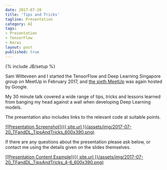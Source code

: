 ```yaml
---
date: 2017-07-20
title: 'Tips and Tricks'
tagline: Presentation
category: AI
tags:
- Presentation
- TensorFlow
- Keras
layout: post
published: true
---
```

{% include JB/setup %}


Sam Witteveen and I started the TensorFlow and Deep Learning Singapore group on MeetUp in February 2017,
and [the sixth MeetUp](https://www.meetup.com/TensorFlow-and-Deep-Learning-Singapore/events/241183195/) 
was again hosted by Google.

My 30 minute talk covered a wide range of tips, tricks and lessons learned from 
banging my head against a wall when developing Deep Learning models.

The presentation also includes links to the relevant code at suitable points.

<a href="http://redcatlabs.com/2017-07-20_TFandDL_TipsAndTricks/" target="_blank">
![Presentation Screenshot]({{ site.url }}/assets/img/2017-07-20_TFandDL_TipsAndTricks_600x390.png)
</a>

If there are any questions about the presentation please ask below, 
or contact me using the details given on the slides themselves.

<a href="http://redcatlabs.com/2017-07-20_TFandDL_TipsAndTricks/#/4/6" target="_blank">
![Presentation Content Example]({{ site.url }}/assets/img/2017-07-20_TFandDL_TipsAndTricks_4-6_600x390.png)
</a>

<!--
### Video Link

This may not have worked at all...

The presentation was kindly 
<a href="https://engineers.sg/video/advanced-text-language-captioning-tensorflow-and-deep-learning-singapore--1861" target="_blank">recorded by Engineers.sg</a>.
!-->
